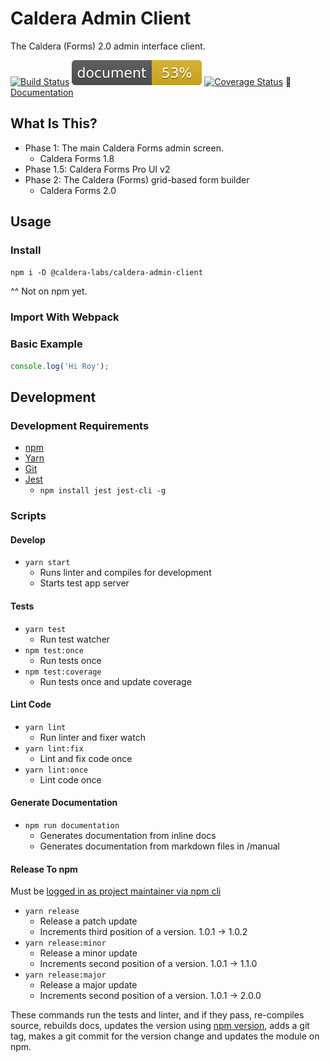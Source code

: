 # Caldera Admin Client
The Caldera (Forms) 2.0 admin interface client.

[![Build Status](https://travis-ci.org/CalderaWP/caldera-admin-client.svg?branch=master)](https://travis-ci.org/calderawp/caldera-admin-client)
[![Documentation Status](./docs/badge.svg)](https://calderalabs.org/processor-ui/badge.svg)
[![Coverage Status](https://coveralls.io/repos/github/CalderaWP/caldera-admin-client/badge.svg?branch=master)](https://coveralls.io/github/CalderaWP/caldera-admin-client?branch=master)
🌋 [Documentation](http://calderalabs.org/caldera-admin-client/)

## What Is This?
* Phase 1: The main Caldera Forms admin screen.
    - Caldera Forms 1.8
* Phase 1.5: Caldera Forms Pro UI v2
* Phase 2: The Caldera (Forms) grid-based form builder
    - Caldera Forms 2.0




## Usage

### Install
`npm i -D @caldera-labs/caldera-admin-client`

^^ Not on npm yet.


### Import With Webpack

### Basic Example

```js
console.log('Hi Roy');
```

## Development

### Development Requirements
* [npm](https://www.npmjs.com/get-npm)
* [Yarn](https://yarnpkg.com/lang/en/docs/install/#mac-stable)
* [Git]()
* [Jest](https://jestjs.io/)
    - `npm install jest jest-cli -g`


### Scripts

#### Develop
* `yarn start`
    - Runs linter and compiles for development
    - Starts test app server

#### Tests
* `yarn test`
    - Run test watcher
* `npm test:once` 
    - Run tests once
* `npm test:coverage` 
    - Run tests once and update coverage

#### Lint Code
* `yarn lint`
    - Run linter and fixer watch
* `yarn lint:fix`
    - Lint and fix code once
* `yarn lint:once`
    - Lint code once


#### Generate Documentation
* `npm run documentation`
    - Generates documentation from inline docs
    - Generates documentation from markdown files in /manual

#### Release To npm
Must be [logged in as project maintainer via npm cli](https://docs.npmjs.com/cli/adduser)

* `yarn release`
    - Release a patch update
    - Increments third position of a version. 1.0.1 -> 1.0.2
* `yarn release:minor`
    - Release a minor update
    - Increments second position of a version. 1.0.1 -> 1.1.0 
* `yarn release:major`
    - Release a major update
    - Increments second position of a version. 1.0.1 -> 2.0.0 
    
These commands run the tests and linter, and if they pass, re-compiles source, rebuilds docs, updates the version using [npm version](https://docs.npmjs.com/cli/version), adds a git tag, makes a git commit for the version change and updates the module on npm.
